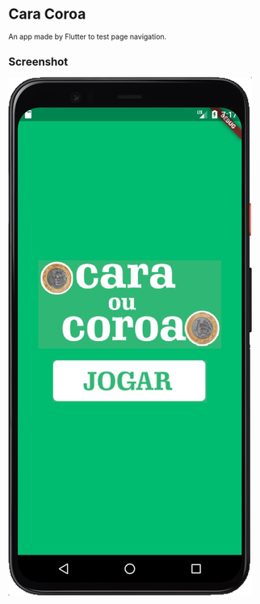 # Cara Coroa

An app made by Flutter to test page navigation.

## Screenshot

![screenshot](screenshot.jpg)
